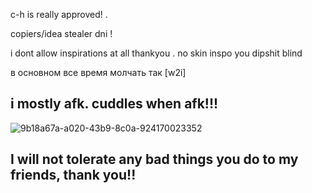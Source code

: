 c-h is really approved! .

copiers/idea stealer dni !

i dont allow inspirations at all thankyou . no skin inspo you dipshit blind

в основном все время молчать так [w2i]

i mostly afk. cuddles when afk!!!
-
  
![9b18a67a-a020-43b9-8c0a-924170023352](https://github.com/user-attachments/assets/5fdc0824-3826-43ea-bcfa-1d4f5ac63278)


I will not tolerate any bad things you do to my friends, thank you!!
---
